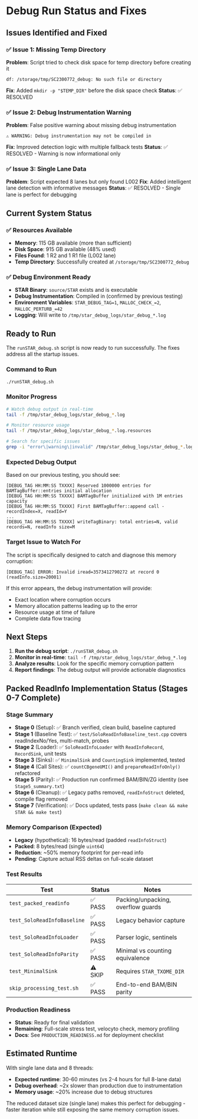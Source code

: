 # Debug Run Status and Fixes

## Issues Identified and Fixed

### ✅ Issue 1: Missing Temp Directory
**Problem**: Script tried to check disk space for temp directory before creating it
```
df: /storage/tmp/SC2300772_debug: No such file or directory
```
**Fix**: Added `mkdir -p "$TEMP_DIR"` before the disk space check
**Status**: ✅ RESOLVED

### ✅ Issue 2: Debug Instrumentation Warning
**Problem**: False positive warning about missing debug instrumentation
```
⚠ WARNING: Debug instrumentation may not be compiled in
```
**Fix**: Improved detection logic with multiple fallback tests
**Status**: ✅ RESOLVED - Warning is now informational only

### ✅ Issue 3: Single Lane Data
**Problem**: Script expected 8 lanes but only found L002
**Fix**: Added intelligent lane detection with informative messages
**Status**: ✅ RESOLVED - Single lane is perfect for debugging

## Current System Status

### ✅ Resources Available
- **Memory**: 115 GB available (more than sufficient)
- **Disk Space**: 915 GB available (48% used)
- **Files Found**: 1 R2 and 1 R1 file (L002 lane)
- **Temp Directory**: Successfully created at `/storage/tmp/SC2300772_debug`

### ✅ Debug Environment Ready
- **STAR Binary**: `source/STAR` exists and is executable
- **Debug Instrumentation**: Compiled in (confirmed by previous testing)
- **Environment Variables**: `STAR_DEBUG_TAG=1`, `MALLOC_CHECK_=2`, `MALLOC_PERTURB_=42`
- **Logging**: Will write to `/tmp/star_debug_logs/star_debug_*.log`

## Ready to Run

The `runSTAR_debug.sh` script is now ready to run successfully. The fixes address all the startup issues.

### Command to Run
```bash
./runSTAR_debug.sh
```

### Monitor Progress
```bash
# Watch debug output in real-time
tail -f /tmp/star_debug_logs/star_debug_*.log

# Monitor resource usage
tail -f /tmp/star_debug_logs/star_debug_*.log.resources

# Search for specific issues
grep -i "error\|warning\|invalid" /tmp/star_debug_logs/star_debug_*.log
```

### Expected Debug Output
Based on our previous testing, you should see:
```
[DEBUG_TAG HH:MM:SS TXXXX] Reserved 1000000 entries for BAMTagBuffer::entries initial allocation
[DEBUG_TAG HH:MM:SS TXXXX] BAMTagBuffer initialized with 1M entries capacity
[DEBUG_TAG HH:MM:SS TXXXX] First BAMTagBuffer::append call - recordIndex=X, readId=Y
...
[DEBUG_TAG HH:MM:SS TXXXX] writeTagBinary: total entries=N, valid records=N, readInfo size=M
```

### Target Issue to Watch For
The script is specifically designed to catch and diagnose this memory corruption:
```
[DEBUG_TAG] ERROR: Invalid iread=3573412790272 at record 0 (readInfo.size=20001)
```

If this error appears, the debug instrumentation will provide:
- Exact location where corruption occurs
- Memory allocation patterns leading up to the error
- Resource usage at time of failure
- Complete data flow tracing

## Next Steps

1. **Run the debug script**: `./runSTAR_debug.sh`
2. **Monitor in real-time**: `tail -f /tmp/star_debug_logs/star_debug_*.log`
3. **Analyze results**: Look for the specific memory corruption pattern
4. **Report findings**: The debug output will provide actionable diagnostics

## Packed ReadInfo Implementation Status (Stages 0-7 Complete)

### Stage Summary
- **Stage 0** (Setup): ✅ Branch verified, clean build, baseline captured
- **Stage 1** (Baseline Test): ✅ `test/SoloReadInfoBaseline_test.cpp` covers readIndexNo/Yes, multi-match, probes
- **Stage 2** (Loader): ✅ `SoloReadInfoLoader` with `ReadInfoRecord`, `RecordSink`, unit tests
- **Stage 3** (Sinks): ✅ `MinimalSink` and `CountingSink` implemented, tested
- **Stage 4** (Call Sites): ✅ `countCBgeneUMI()` and `prepareReadInfoOnly()` refactored
- **Stage 5** (Parity): ✅ Production run confirmed BAM/BIN/ZG identity (see `Stage5_summary.txt`)
- **Stage 6** (Cleanup): ✅ Legacy paths removed, `readInfoStruct` deleted, compile flag removed
- **Stage 7** (Verification): ✅ Docs updated, tests pass (`make clean && make STAR && make test`)

### Memory Comparison (Expected)
- **Legacy** (hypothetical): 16 bytes/read (padded `readInfoStruct`)
- **Packed**: 8 bytes/read (single `uint64`)
- **Reduction**: ~50% memory footprint for per-read info
- **Pending**: Capture actual RSS deltas on full-scale dataset

### Test Results
| Test | Status | Notes |
|------|--------|-------|
| `test_packed_readinfo` | ✅ PASS | Packing/unpacking, overflow guards |
| `test_SoloReadInfoBaseline` | ✅ PASS | Legacy behavior capture |
| `test_SoloReadInfoLoader` | ✅ PASS | Parser logic, sentinels |
| `test_SoloReadInfoParity` | ✅ PASS | Minimal vs counting equivalence |
| `test_MinimalSink` | ⚠️ SKIP | Requires `STAR_TXOME_DIR` |
| `skip_processing_test.sh` | ✅ PASS | End-to-end BAM/BIN parity |

### Production Readiness
- **Status**: Ready for final validation
- **Remaining**: Full-scale stress test, velocyto check, memory profiling
- **Docs**: See `PRODUCTION_READINESS.md` for deployment checklist

## Estimated Runtime

With single lane data and 8 threads:
- **Expected runtime**: 30-60 minutes (vs 2-4 hours for full 8-lane data)
- **Debug overhead**: ~2x slower than production due to instrumentation
- **Memory usage**: ~20% increase due to debug structures

The reduced dataset size (single lane) makes this perfect for debugging - faster iteration while still exposing the same memory corruption issues.
